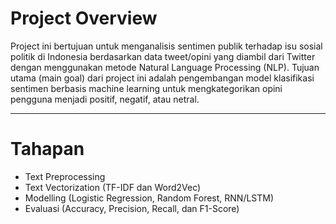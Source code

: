 # Project Overview
Project ini bertujuan untuk menganalisis sentimen publik terhadap isu sosial politik di Indonesia berdasarkan data tweet/opini yang diambil dari Twitter dengan menggunakan metode Natural Language Processing (NLP). Tujuan utama (main goal) dari project ini adalah pengembangan model klasifikasi sentimen berbasis machine learning untuk mengkategorikan opini pengguna menjadi positif, negatif, atau netral.  

---

# **Tahapan**
- Text Preprocessing  
- Text Vectorization (TF-IDF dan Word2Vec)  
- Modelling (Logistic Regression, Random Forest, RNN/LSTM)
- Evaluasi (Accuracy, Precision, Recall, dan F1-Score) 
